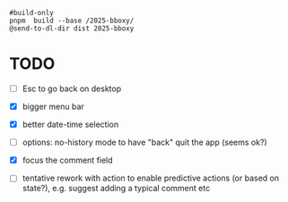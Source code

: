 
~~~
#build-only
pnpm  build --base /2025-bboxy/
@send-to-dl-dir dist 2025-bboxy
~~~

# TODO

- [ ] Esc to go back on desktop
- [x] bigger menu bar
- [x] better date-time selection
- [ ] options: no-history mode to have "back" quit the app (seems ok?)
- [x] focus the comment field
- [ ] tentative rework with action to enable predictive actions (or based on state?), e.g. suggest adding a typical comment etc


